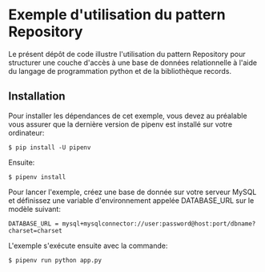 # Exemple d'utilisation du pattern Repository

Le présent dépôt de code illustre l'utilisation du pattern Repository pour 
structurer une couche d'accès à une base de données relationnelle à l'aide du
langage de programmation python et de la bibliothèque records.

## Installation

Pour installer les dépendances de cet exemple, vous devez au préalable vous 
assurer que la dernière version de pipenv est installé sur votre ordinateur:

```
$ pip install -U pipenv
```

Ensuite:

```
$ pipenv install 
```

Pour lancer l'exemple, créez une base de donnée sur votre serveur MySQL et
définissez une variable d'environnement appelée DATABASE_URL sur le modèle 
suivant:

```
DATABASE_URL = mysql+mysqlconnector://user:password@host:port/dbname?charset=charset
```

L'exemple s'exécute ensuite avec la commande:

```
$ pipenv run python app.py
```
